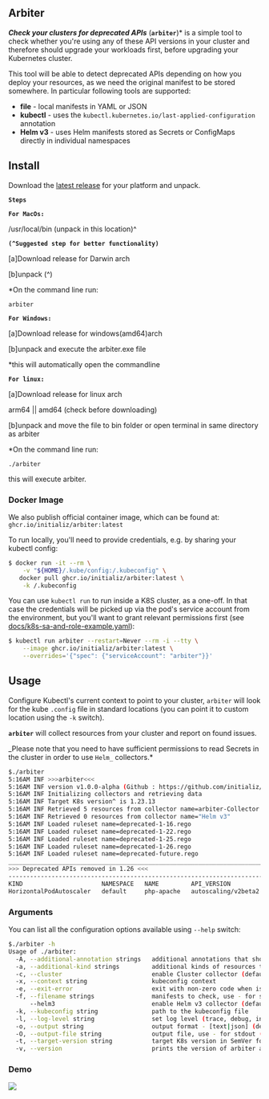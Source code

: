 ## Arbiter

**_Check your clusters for deprecated APIs_**
(**`arbiter`**)\* is a simple tool to check whether you're using
any of these API versions in your cluster and therefore should upgrade your
workloads first, before upgrading your Kubernetes cluster.

This tool will be able to detect deprecated APIs depending on how you deploy
your resources, as we need the original manifest to be stored somewhere. In
particular following tools are supported:

- **file** - local manifests in YAML or JSON
- **kubectl** - uses the `kubectl.kubernetes.io/last-applied-configuration` annotation
- **Helm v3** - uses Helm manifests stored as Secrets or ConfigMaps directly in individual namespaces

[1]: https://kubernetes.io/blog/2022/11/18/upcoming-changes-in-kubernetes-1-26

## Install

 Download the [latest release](https://github.com/initializ/arbiter/releases)
 for your platform and unpack.
 
 **`Steps`**
  
 **`For MacOs:`**
 
 /usr/local/bin (unpack in this location)^
 
 **`(^Suggested step for better functionality)`**
 
 [a]Download release for Darwin arch
 
 [b]unpack (^)
 
 *On the command line run:
 ```
 arbiter
 
 ```
 **`For Windows:`**
 
 [a]Download release for windows(amd64)arch
 
 [b]unpack and execute the arbiter.exe file 
 
 *this will automatically open the commandline 
 
 **`For linux:`**
 
 [a]Download release for linux arch

 arm64 || amd64 (check before downloading)
 
 [b]unpack and move the file to bin folder or open terminal in same directory as arbiter
 
 *On the command line run:
 
 ```
 ./arbiter
 
 ```
this will execute arbiter.

### Docker Image

We also publish official container image, which can be found at:
`ghcr.io/initializ/arbiter:latest`

To run locally, you'll need to provide credentials, e.g. by sharing your
kubectl config:

```sh
$ docker run -it --rm \
    -v "${HOME}/.kube/config:/.kubeconfig" \
   docker pull ghcr.io/initializ/arbiter:latest \
    -k /.kubeconfig
```

You can use `kubectl run` to run inside a K8S cluster, as a one-off. In that
case the credentials will be picked up via the pod's service account from the
environment, but you'll want to grant relevant permissions first (see
[docs/k8s-sa-and-role-example.yaml](docs/k8s-sa-and-role-example.yaml)):

```sh
$ kubectl run arbiter --restart=Never --rm -i --tty \
    --image ghcr.io/initializ/arbiter:latest \
    --overrides='{"spec": {"serviceAccount": "arbiter"}}'
```


## Usage

Configure Kubectl's current context to point to your cluster, `arbiter` will
look for the kube `.config` file in standard locations (you can point it to custom
location using the `-k` switch).

**`arbiter`** will collect resources from your cluster and report on found issues.

_Please note that you need to have sufficient permissions to read Secrets in the
cluster in order to use `Helm_` collectors.\*

```sh
$./arbiter
5:16AM INF >>>arbiter<<<
5:16AM INF version v1.0.0-alpha (Github : https://github.com/initializ/arbiter)
5:16AM INF Initializing collectors and retrieving data
5:16AM INF Target K8s version^ is 1.23.13
5:16AM INF Retrieved 5 resources from collector name=arbiter-Collector
5:16AM INF Retrieved 0 resources from collector name="Helm v3"
5:16AM INF Loaded ruleset name=deprecated-1-16.rego
5:16AM INF Loaded ruleset name=deprecated-1-22.rego
5:16AM INF Loaded ruleset name=deprecated-1-25.rego
5:16AM INF Loaded ruleset name=deprecated-1-26.rego
5:16AM INF Loaded ruleset name=deprecated-future.rego
__________________________________________________________________________________________
>>> Deprecated APIs removed in 1.26 <<<
------------------------------------------------------------------------------------------
KIND                      NAMESPACE   NAME         API_VERSION           REPLACE_WITH (SINCE)
HorizontalPodAutoscaler   default     php-apache   autoscaling/v2beta2   autoscaling/v2 (1.23.0)
```

### Arguments

You can list all the configuration options available using `--help` switch:

```sh
$./arbiter -h
Usage of ./arbiter:
  -A, --additional-annotation strings   additional annotations that should be checked to determine the last applied config
  -a, --additional-kind strings         additional kinds of resources to report in Kind.version.group.com format
  -c, --cluster                         enable Cluster collector (default true)
  -x, --context string                  kubeconfig context
  -e, --exit-error                      exit with non-zero code when issues are found
  -f, --filename strings                manifests to check, use - for stdin
      --helm3                           enable Helm v3 collector (default true)
  -k, --kubeconfig string               path to the kubeconfig file
  -l, --log-level string                set log level (trace, debug, info, warn, error, fatal, panic, disabled) (default "info")
  -o, --output string                   output format - [text|json] (default "text")
  -O, --output-file string              output file, use - for stdout (default "-")
  -t, --target-version string           target K8s version in SemVer format (autodetected by default)
  -v, --version                         prints the version of arbiter and exits
```
### Demo
<a href="https://asciinema.org/a/dPSu1toGxtJhy4xrjVvSYxq2D?autoplay=1" target="_blank"><img src="https://asciinema.org/a/dPSu1toGxtJhy4xrjVvSYxq2D.svg" /></a>


